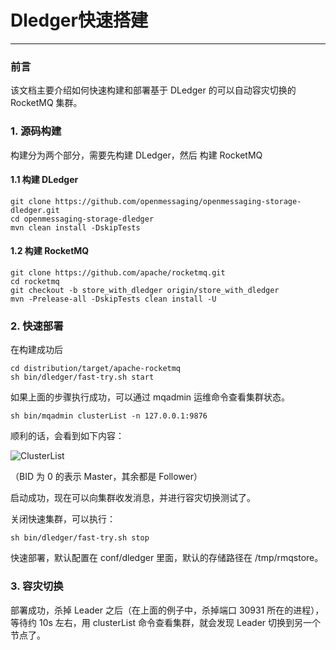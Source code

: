 # Dledger快速搭建

------

### 前言

该文档主要介绍如何快速构建和部署基于 DLedger 的可以自动容灾切换的 RocketMQ 集群。

### 1. 源码构建

构建分为两个部分，需要先构建 DLedger，然后 构建 RocketMQ

#### 1.1 构建 DLedger

```
git clone https://github.com/openmessaging/openmessaging-storage-dledger.git
cd openmessaging-storage-dledger
mvn clean install -DskipTests
```

#### 1.2 构建 RocketMQ

```
git clone https://github.com/apache/rocketmq.git
cd rocketmq
git checkout -b store_with_dledger origin/store_with_dledger
mvn -Prelease-all -DskipTests clean install -U
```

### 2. 快速部署

在构建成功后

```
cd distribution/target/apache-rocketmq
sh bin/dledger/fast-try.sh start
```

如果上面的步骤执行成功，可以通过 mqadmin 运维命令查看集群状态。

```
sh bin/mqadmin clusterList -n 127.0.0.1:9876
```

顺利的话，会看到如下内容：

![ClusterList](https://camo.githubusercontent.com/457648e11d36cb339eab26c4efe5fd4f9b0e00bb003dd3192253b672a8e62124/68747470733a2f2f696d672e616c6963646e2e636f6d2f353437366538623037623932332f544231315a2e5a79437a714b31526a535a464c5858636e32585861)

（BID 为 0 的表示 Master，其余都是 Follower）

启动成功，现在可以向集群收发消息，并进行容灾切换测试了。

关闭快速集群，可以执行：

```
sh bin/dledger/fast-try.sh stop
```

快速部署，默认配置在 conf/dledger 里面，默认的存储路径在 /tmp/rmqstore。

### 3. 容灾切换

部署成功，杀掉 Leader 之后（在上面的例子中，杀掉端口 30931 所在的进程），等待约 10s 左右，用 clusterList 命令查看集群，就会发现 Leader 切换到另一个节点了。